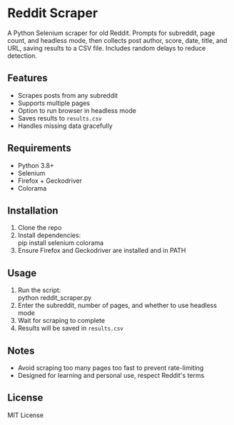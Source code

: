 # Reddit Scraper  

A Python Selenium scraper for old Reddit. Prompts for subreddit, page count, and headless mode, then collects post author, score, date, title, and URL, saving results to a CSV file. Includes random delays to reduce detection.  

## Features  
- Scrapes posts from any subreddit  
- Supports multiple pages  
- Option to run browser in headless mode  
- Saves results to `results.csv`  
- Handles missing data gracefully  

## Requirements  
- Python 3.8+  
- Selenium  
- Firefox + Geckodriver  
- Colorama  

## Installation  
1. Clone the repo  
2. Install dependencies:  
   pip install selenium colorama  
3. Ensure Firefox and Geckodriver are installed and in PATH  

## Usage  
1. Run the script:  
   python reddit_scraper.py  
2. Enter the subreddit, number of pages, and whether to use headless mode  
3. Wait for scraping to complete  
4. Results will be saved in `results.csv`  

## Notes  
- Avoid scraping too many pages too fast to prevent rate-limiting  
- Designed for learning and personal use, respect Reddit's terms  

## License  
MIT License  

